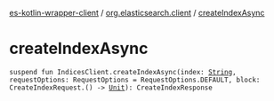 [es-kotlin-wrapper-client](../index.md) / [org.elasticsearch.client](index.md) / [createIndexAsync](./create-index-async.md)

# createIndexAsync

`suspend fun IndicesClient.createIndexAsync(index: `[`String`](https://kotlinlang.org/api/latest/jvm/stdlib/kotlin/-string/index.html)`, requestOptions: RequestOptions = RequestOptions.DEFAULT, block: CreateIndexRequest.() -> `[`Unit`](https://kotlinlang.org/api/latest/jvm/stdlib/kotlin/-unit/index.html)`): CreateIndexResponse`